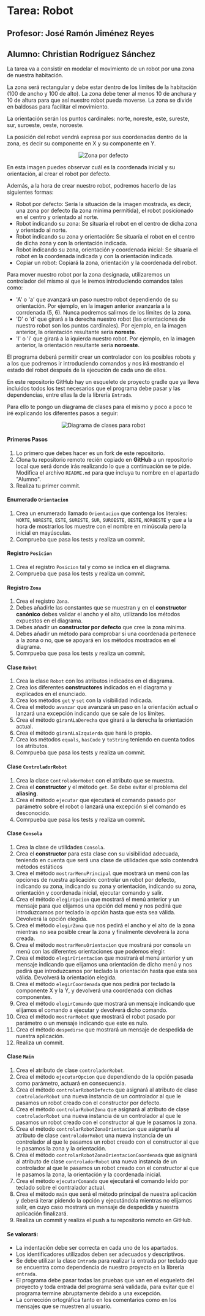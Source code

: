 # Tarea: Robot
## Profesor: José Ramón Jiménez Reyes
## Alumno: Christian Rodríguez Sánchez

La tarea va a consistir en modelar el movimiento de un robot por una zona de nuestra habitación.

La zona será rectangular y debe estar dentro de los límites de la habitación (100 de ancho y 100 de alto). La zona debe tener al menos 10 de anchura y 10 de altura para que así nuestro robot pueda moverse. La zona se divide en baldosas para facilitar el movimiento.

La orientación serán los puntos cardinales: norte, noreste, este, sureste, sur, suroeste, oeste, noroeste.

La posición del robot vendrá expresa por sus coordenadas dentro de la zona, es decir su componente en X y su componente en Y.


<div align="center">
<p>
<img alt="Zona por defecto" src="src/main/resources/imagenes/Robot.png" />
</p>
</div>

En esta imagen puedes observar cuál es la coordenada inicial y su orientación, al crear el robot por defecto.

Además, a la hora de crear nuestro robot, podremos hacerlo de las siguientes formas:
- Robot por defecto: Sería la situación de la imagen mostrada, es decir, una zona por defecto (la zona mínima permitida), el robot posicionado en el centro y orientado al norte.
- Robot indicando su zona: Se situaría el robot en el centro de dicha zona y orientado al norte.
- Robot indicando su zona y orientación: Se situaría el robot en el centro de dicha zona y con la orientación indicada.
- Robot indicando su zona, orientación y coordenada inicial: Se situaría el robot en la coordenada indicada y con la orientación indicada.
- Copiar un robot: Copiará la zona, orientación y la coordenada del robot.


Para mover nuestro robot por la zona designada, utilizaremos un controlador del mismo al que le iremos introduciendo comandos tales como:
- 'A' o 'a' que avanzará un paso nuestro robot dependiendo de su orientación. Por ejemplo, en la imagen anterior avanzaría a la corrdenada (5, 6). Nunca podremos salirnos de los límites de la zona.
- 'D' o 'd' que girará a la derecha nuestro robot (las orientaciones de nuestro robot son los puntos cardinales). Por ejemplo, en la imagen anterior, la orientación resultante sería **noreste**.
- 'I' o 'i' que girará a la iquierda nuestro robot. Por ejemplo, en la imagen anterior, la orientación resultante sería **noroeste**.

El programa deberá permitir crear un controlador con los posibles robots y a los que podremos ir introduciendo comandos y nos irá mostrando el estado del robot después de la ejecución de cada uno de ellos.

En este repositorio GitHub hay un esqueleto de proyecto gradle que ya lleva incluidos todos los test necesarios que el programa debe pasar y las dependencias, entre ellas la de la librería `Entrada`. 

Para ello te pongo un diagrama de clases para el mismo y poco a poco te iré explicando los diferentes pasos a seguir:

<div align="center"><img alt="Diagrama de clases para robot" src="src/main/resources/uml/Robot.png" />
</div>

#### Primeros Pasos

1. Lo primero que debes hacer es un fork de este repositorio.
2. Clona tu repositorio remoto recién copiado en **GitHub** a un repositorio local que será donde irás realizando lo que a continuación se te pide. Modifica el archivo `README.md` para que incluya tu nombre en el apartado "Alumno". 
3. Realiza tu primer commit.

#### Enumerado `Orientacion`

1. Crea un enumerado llamado `Orientacion` que contenga los literales: `NORTE`, `NORESTE`, `ESTE`, `SURESTE`, `SUR`, `SUROESTE`, `OESTE`, `NOROESTE` y que a la hora de mostrarlos los muestre con el nombre en minúscula pero la inicial en mayúsculas. 
2. Comprueba que pasa los tests y realiza un commit.

#### Registro `Posicion`

1. Crea el registro `Posicion` tal y como se indica en el diagrama. 
2. Comprueba que pasa los tests y realiza un commit.

#### Registro `Zona`

1. Crea el registro `Zona`. 
2. Debes añadirle las constantes que se muestran y en el **constructor canónico** debes validar el ancho y el alto, utilizando los métodos expuestos en el diagrama.
3. Debes añadir un **constructor por defecto** que cree la zona mínima.
4. Debes añadir un método para comprobar si una coordenada pertenece a la zona o no, que se apoyará en los métodos mostrados en el diagrama.
5. Comrpueba que pasa los tests y realiza un commit.

#### Clase `Robot`

1. Crea la clase `Robot` con los atributos indicados en el diagrama.
2. Crea los diferentes **constructores** indicados en el diagrama y explicados en el enunciado.
3. Crea los métodos `get` y `set` con la visibilidad indicada.
4. Crea el método `avanzar` que avanzará un paso en la orientación actual o lanzará una excepción indicando que se sale de los límites.
5. Crea el método `girarALaDerecha` que girará a la derecha la orientación actual.
6. Crea el método `girarALaIzquierda` que hará lo propio.
7. Crea los métodos `equals`, `hasCode` y `toString` teniendo en cuenta todos los atributos.
8. Comrpueba que pasa los tests y realiza un commit.

#### Clase `ControladorRobot`

1. Crea la clase `ControladorRobot` con el atributo que se muestra.
2. Crea el **constructor** y el método `get`. Se debe evitar el problema del **aliasing**.
3. Crea el método `ejecutar` que ejecutará el comando pasado por parámetro sobre el robot o lanzará una excepción si el comando es desconocido.
4. Comrpueba que pasa los tests y realiza un commit.

#### Clase `Consola`

1. Crea la clase de utilidades `Consola`.
2. Crea el **constructor** para esta clase con su visibilidad adecuada, teniendo en cuenta que será una clase de utilidades que solo contendrá métodos estáticos
3. Crea el método `mostrarMenuPrincipal` que mostrará un menú con las opciones de nuestra aplicación: controlar un robot por defecto, indicando su zona, indicando su zona y orientación, indicando su zona, orientación y coordenada inicial, ejecutar comando y salir.
4. Crea el método `elegirOpcion` que mostrará el menú anterior y un mensaje para que elijamos una opción del menú y nos pedirá que introduzcamos por teclado la opción hasta que esta sea válida. Devolverá la opción elegida.
5. Crea el método `elegirZona` que nos pedirá el ancho y el alto de la zona mientras no sea posible crear la zona y finalmente devolverá la zona creada.
6. Crea el método `mostrarMenuOrientacion` que mostrará por consola un menú con las diferentes orientaciones que podemos elegir.
7. Crea el método `elegirOrientacion` que mostrará el menú anterior y un mensaje indicando que elijamos una orientación de dicho menú y nos pedirá que introduzcamos por teclado la orientación hasta que esta sea válida. Devolverá la orientación elegida.
8. Crea el método `elegirCoordenada` que nos pedirá por teclado la componente X y la Y, y devolverá una coordenada con dichas componentes. 
9. Crea el método `elegirComando` que mostrará un mensaje indicando que elijamos el comando a ejecutar y devolverá dicho comando.
10. Crea el método `mostrarRobot` que mostrará el robot pasado por parámetro o un mensaje indicando que este es nulo. 
11. Crea el método `despedirse` que mostrará un mensaje de despedida de nuestra aplicación. 
12. Realiza un commit.

#### Clase `Main`

1. Crea el atributo de clase `controladorRobot`.
2. Crea el método `ejecutarOpcion` que dependiendo de la opción pasada como parámetro, actuará en consecuencia.
3. Crea el método `controlarRobotDefecto` que asignará al atributo de clase `controladorRobot` una nueva instancia de un controlador al que le pasamos un robot creado con el constructor por defecto.
4. Crea el método `controlarRobotZona` que asignará al atributo de clase `controladorRobot` una nueva instancia de un controlador al que le pasamos un robot creado con el constructor al que le pasamos la zona.
5. Crea el método `controlarRobotZonaOrientacion` que asignarña al atributo de clase `controladorRobot` una nueva instancia de un controlador al que le pasamos un robot creado con el constructor al que le pasamos la zona y la orientación.
6. Crea el método `controlarRobotZonaOrientacionCoordenada` que asignará al atributo de clase `controladorRobot` una nueva instancia de un controlador al que le pasamos un robot creado con el constructor al que le pasamos la zona, la orientación y la coordenada inicial.
7. Crea el método `ejecutarComando` que ejecutará el comando leído por teclado sobre el contralador actual.
8. Crea el método `main` que será el método principal de nuestra aplicación y deberá iterar pidendo la opción y ejecutándola mientras no elijamos salir, en cuyo caso mostrará un mensaje de despedida y nuestra aplicación finalizará. 
9. Realiza un commit y realiza el push a tu repositorio remoto en GitHub.

#### Se valorará:

- La indentación debe ser correcta en cada uno de los apartados.
- Los identificadores utilizados deben ser adecuados y descriptivos.
- Se debe utilizar la clase `Entrada` para realizar la entrada por teclado que se encuentra como dependencia de nuestro proyecto en la librería `entrada`.
- El programa debe pasar todas las pruebas que van en el esqueleto del proyecto y toda entrada del programa será validada, para evitar que el programa termine abruptamente debido a una excepción.
- La corrección ortográfica tanto en los comentarios como en los mensajes que se muestren al usuario.
